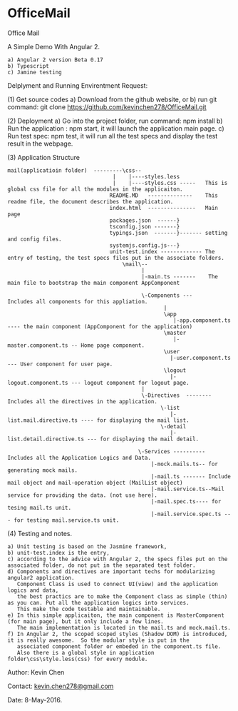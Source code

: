 # OfficeMail
Office Mail


A Simple Demo With Angular 2.

    a) Angular 2 version Beta 0.17
    b) Typescript
    c) Jamine testing

Delplyment and Running Envirentment Request:

(1) Get source codes
    a) Download from the github website, or
    b) run git command:  git clone https://github.com/kevinchen278/OfficeMail.git
    
    
(2) Deployment
    a) Go into the project folder, run command: npm install
    b) Run the application : npm start,  it will launch the application main page.
    c) Run test spec: npm test,   it will run all the test specs and display the test result in the webpage.
  
    
    
(3) Application Structure

    mail(applicatioin folder)  ---------\css--  
                                     |    |----styles.less
                                     |    |----styles.css -----   This is global css file for all the modules in the applicaiton.
                                    README.MD   --------------    This readme file, the document describes the application.
                                    index.html  ---------------   Main page
                                    packages.json  ------}   
                                    tsconfig.json -------}
                                    typings.json  -------}------- setting and config files. 
                                    systemjs.config.js---}
                                    unit-test.index ------------- The entry of testing, the test specs files put in the associate folders.
                                        \mail\--
                                              | 
                                              |-main.ts -------    The main file to bootstrap the main component AppComponent
                                                
                                              \-Components ---     Includes all components for this appliation.
                                                     |
                                                     \app
                                                        |-app.component.ts  ---- the main component (AppComponent for the application)
                                                     \master
                                                        |-master.component.ts -- Home page component.
                                                     \user
                                                       |-user.component.ts   --- User component for user page.
                                                     \logout
                                                       |-logout.component.ts --- logout component for logout page.
                                              |         
                                              \-Directives  -------- Includes all the directives in the application.
                                                    \-list
                                                       |-list.mail.directive.ts ---- for displaying the mail list.
                                                    \-detail
                                                       |-list.detail.directive.ts --- for displaying the mail detail.
                                                       
                                             \-Services ---------- Includes all the Application Logics and Data.
                                                 |-mock.mails.ts-- for generating mock mails.
                                                 |-mail.ts ------- Include mail object and mail-operation object (MailList object)
                                                 |-mail.service.ts--Mail service for providing the data. (not use here).
                                                 |-mail.spec.ts---- for tesing mail.ts unit.
                                                 |-mail.service.spec.ts --- for testing mail.service.ts unit.
                                                 
(4) Testing and notes.

    a) Unit testing is based on the Jasmine framework,
    b) unit-test.index is the entry,
    c) according to the advice with Angular 2, the specs files put on the associated folder, do not put in the separated test folder.
    d) Components and directives are important techs for modularizing angular2 application. 
       Component Class is used to connect UI(view) and the application logics and data, 
       the best practics are to make the Component class as simple (thin) as you can. Put all the application logics into services. 
       This make the code testable and maintainable. 
    e) In this simple applicaiton, the main component is MasterComponent (for main page), but it only include a few lines. 
       The main implementation is located in the mail.ts and mock.mail.ts.
    f) In Angular 2, the scoped scoped styles (Shadow DOM) is introduced, it is really awesome.  So the modular style is put in the   
       associated component folder or embeded in the component.ts file. 
       Also there is a global style in application folder\css\style.less(css) for every module.
       
       
       
Author:  Kevin Chen

Contact: kevin.chen278@gmail.com

Date: 8-May-2016.
    
                                             
                                             
                                    
                                    
                                    
  


    
    

